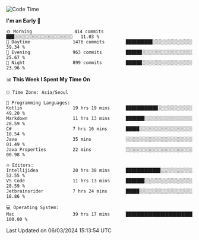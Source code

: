 <!--START_SECTION:waka-->
![Code Time](http://img.shields.io/badge/Code%20Time-455%20hrs%202%20mins-blue)

**I'm an Early 🐤** 

```text
🌞 Morning                414 commits         ███░░░░░░░░░░░░░░░░░░░░░░   11.03 % 
🌆 Daytime                1476 commits        ██████████░░░░░░░░░░░░░░░   39.34 % 
🌃 Evening                963 commits         ██████░░░░░░░░░░░░░░░░░░░   25.67 % 
🌙 Night                  899 commits         ██████░░░░░░░░░░░░░░░░░░░   23.96 % 
```


📊 **This Week I Spent My Time On** 

```text
🕑︎ Time Zone: Asia/Seoul

💬 Programming Languages: 
Kotlin                   19 hrs 19 mins      ████████████░░░░░░░░░░░░░   49.20 % 
Markdown                 11 hrs 13 mins      ███████░░░░░░░░░░░░░░░░░░   28.59 % 
C#                       7 hrs 16 mins       █████░░░░░░░░░░░░░░░░░░░░   18.54 % 
Java                     35 mins             ░░░░░░░░░░░░░░░░░░░░░░░░░   01.49 % 
Java Properties          22 mins             ░░░░░░░░░░░░░░░░░░░░░░░░░   00.98 % 

🔥 Editors: 
Intellijidea             20 hrs 38 mins      █████████████░░░░░░░░░░░░   52.55 % 
VS Code                  11 hrs 13 mins      ███████░░░░░░░░░░░░░░░░░░   28.59 % 
Jetbrainsrider           7 hrs 24 mins       █████░░░░░░░░░░░░░░░░░░░░   18.86 % 

💻 Operating System: 
Mac                      39 hrs 17 mins      █████████████████████████   100.00 % 
```


 Last Updated on 06/03/2024 15:13:54 UTC
<!--END_SECTION:waka-->
